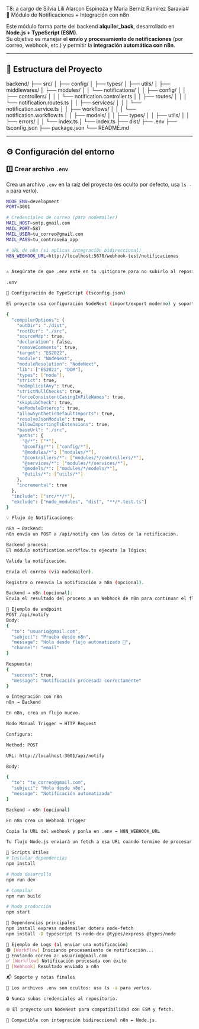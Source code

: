 T8: a cargo de Silvia Lili Alarcon Espinoza y Maria Berniz Ramirez Saravia# 🚀 Módulo de Notificaciones + Integración con n8n



Este módulo forma parte del backend **alquiler_back**, desarrollado en **Node.js + TypeScript (ESM)**.  
Su objetivo es manejar el **envío y procesamiento de notificaciones** (por correo, webhook, etc.) y permitir la **integración automática con n8n**.

---

## 🧩 Estructura del Proyecto

backend/
├── src/
│ ├── config/
│ ├── types/
│ ├── utils/
│ ├── middlewares/
│ ├── modules/
│ │ └── notifications/
│ │ ├── config/
│ │ ├── controllers/
│ │ │ └── notification.controller.ts
│ │ ├── routes/
│ │ │ └── notification.routes.ts
│ │ ├── services/
│ │ │ └── notification.service.ts
│ │ ├── workflows/
│ │ │ └── notification.workflow.ts
│ │ ├── models/
│ │ ├── types/
│ │ ├── utils/
│ │ ├── errors/
│ │ └── index.ts
│ └── index.ts
├── dist/
├── .env
├── tsconfig.json
├── package.json
└── README.md


---

## ⚙️ Configuración del entorno

### 1️⃣ Crear archivo `.env`

Crea un archivo `.env` en la raíz del proyecto (es oculto por defecto, usa `ls -a` para verlo).

```bash
NODE_ENV=development
PORT=3001

# Credenciales de correo (para nodemailer)
MAIL_HOST=smtp.gmail.com
MAIL_PORT=587
MAIL_USER=tu_correo@gmail.com
MAIL_PASS=tu_contraseña_app

# URL de n8n (si aplicas integración bidireccional)
N8N_WEBHOOK_URL=http://localhost:5678/webhook-test/notificaciones


⚠️ Asegúrate de que .env esté en tu .gitignore para no subirlo al repositorio:

.env

🧱 Configuración de TypeScript (tsconfig.json)

El proyecto usa configuración NodeNext (import/export moderno) y soporte para fetch, Node.js y ES2022.

{
  "compilerOptions": {
    "outDir": "./dist",
    "rootDir": "./src",
    "sourceMap": true,
    "declaration": false,
    "removeComments": true,
    "target": "ES2022",
    "module": "NodeNext",
    "moduleResolution": "NodeNext",
    "lib": ["ES2022", "DOM"],
    "types": ["node"],
    "strict": true,
    "noImplicitAny": true,
    "strictNullChecks": true,
    "forceConsistentCasingInFileNames": true,
    "skipLibCheck": true,
    "esModuleInterop": true,
    "allowSyntheticDefaultImports": true,
    "resolveJsonModule": true,
    "allowImportingTsExtensions": true,
    "baseUrl": "./src",
    "paths": {
      "@/*": ["*"],
      "@config/*": ["config/*"],
      "@modules/*": ["modules/*"],
      "@controllers/*": ["modules/*/controllers/*"],
      "@services/*": ["modules/*/services/*"],
      "@models/*": ["modules/*/models/*"],
      "@utils/*": ["utils/*"]
    },
    "incremental": true
  },
  "include": ["src/**/*"],
  "exclude": ["node_modules", "dist", "**/*.test.ts"]
}

💡 Flujo de Notificaciones

n8n → Backend:
n8n envía un POST a /api/notify con los datos de la notificación.

Backend procesa:
El módulo notification.workflow.ts ejecuta la lógica:

Valida la notificación.

Envía el correo (via nodemailer).

Registra o reenvía la notificación a n8n (opcional).

Backend → n8n (opcional):
Envía el resultado del proceso a un Webhook de n8n para continuar el flujo.

📡 Ejemplo de endpoint
POST /api/notify
Body:
{
  "to": "usuario@gmail.com",
  "subject": "Prueba desde n8n",
  "message": "Hola desde flujo automatizado 🚀",
  "channel": "email"
}

Respuesta:
{
  "success": true,
  "message": "Notificación procesada correctamente"
}

⚙️ Integración con n8n
n8n → Backend

En n8n, crea un flujo nuevo.

Nodo Manual Trigger → HTTP Request

Configura:

Method: POST

URL: http://localhost:3001/api/notify

Body:

{
  "to": "tu_correo@gmail.com",
  "subject": "Hola desde n8n",
  "message": "Notificación automatizada"
}

Backend → n8n (opcional)

En n8n crea un Webhook Trigger

Copia la URL del webhook y ponla en .env → N8N_WEBHOOK_URL

Tu flujo Node.js enviará un fetch a esa URL cuando termine de procesar la notificación.

🧠 Scripts útiles
# Instalar dependencias
npm install

# Modo desarrollo
npm run dev

# Compilar
npm run build

# Modo producción
npm start

🧰 Dependencias principales
npm install express nodemailer dotenv node-fetch
npm install -D typescript ts-node-dev @types/express @types/node

🧾 Ejemplo de Logs (al enviar una notificación)
🟢 [Workflow] Iniciando procesamiento de notificación...
📧 Enviando correo a: usuario@gmail.com
✅ [Workflow] Notificación procesada con éxito
🔗 [Webhook] Resultado enviado a n8n

📬 Soporte y notas finales

🧠 Los archivos .env son ocultos: usa ls -a para verlos.

🔒 Nunca subas credenciales al repositorio.

🌐 El proyecto usa NodeNext para compatibilidad con ESM y fetch.

🔄 Compatible con integración bidireccional n8n ↔ Node.js.
